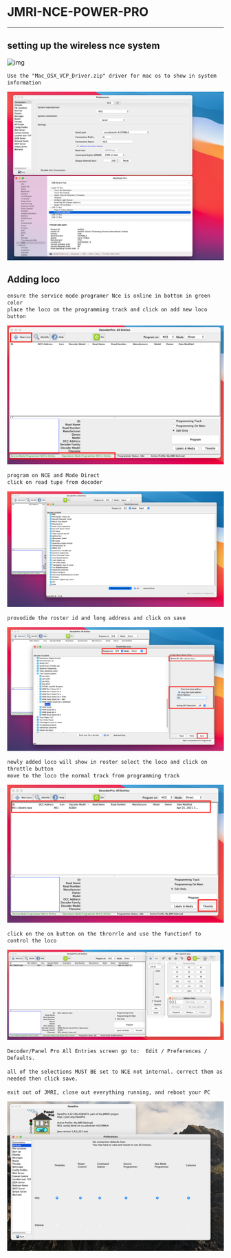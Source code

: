 # JMRI-NCE-POWER-PRO

---

## setting up the wireless nce system
![img](image/NCE-POWERPRO-SETUP.jpg)


```
Use the "Mac_OSX_VCP_Driver.zip" driver for mac os to show in system information 
```

![img](images/JMRI-NCE-POWER-PRO-CONNTECTIONS-SETTING.png)

## Adding loco 
```
ensure the service mode programer Nce is online in botton in green color 
place the loco on the programming track and click on add new loco button 
```
![img](images/decoder-pro.png)
```
program on NCE and Mode Direct 
click on read tupe from decoder 
```

![img](images/adding-loco-decoder-pro.png)

```
provodide the roster id and long address and click on save 

```

![img](images/loco-identified-panel-pro.png)

```
newly added loco will show in roster select the loco and click on throttle button 
move to the loco the normal track from programming track 

```

![img](images/listed-in-decoder-pro.png)
```
click on the on button on the throrrle and use the functionf to control the loco 

```
![img](images/decoder-pro-throttle.png)

```
Decoder/Panel Pro All Entries screen go to:  Edit / Preferences /  Defaults.

all of the selections MUST BE set to NCE not internal. correct them as needed then click save.

exit out of JMRI, close out everything running, and reboot your PC

```
![img](images/default-check-configurations.png)